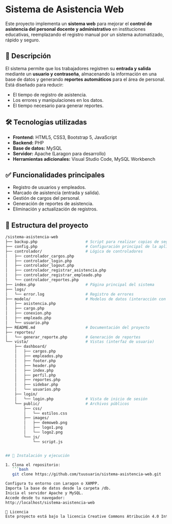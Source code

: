 # Sistema de Asistencia Web

Este proyecto implementa un **sistema web** para mejorar el **control de asistencia del personal docente y administrativo** en instituciones educativas, reemplazando el registro manual por un sistema automatizado, rápido y seguro.

## 📌 Descripción

El sistema permite que los trabajadores registren su **entrada y salida** mediante un **usuario y contraseña**, almacenando la información en una base de datos y generando **reportes automáticos** para el área de personal.  
Está diseñado para reducir:

- El tiempo de registro de asistencia.
- Los errores y manipulaciones en los datos.
- El tiempo necesario para generar reportes.

## 🛠 Tecnologías utilizadas

- **Frontend:** HTML5, CSS3, Bootstrap 5, JavaScript  
- **Backend:** PHP  
- **Base de datos:** MySQL  
- **Servidor:** Apache (Laragon para desarrollo)  
- **Herramientas adicionales:** Visual Studio Code, MySQL Workbench  

## ✅ Funcionalidades principales

- Registro de usuarios y empleados.
- Marcado de asistencia (entrada y salida).
- Gestión de cargos del personal.
- Generación de reportes de asistencia.
- Eliminación y actualización de registros.

## 📂 Estructura del proyecto

```bash
/sistema-asistencia-web
├── backup.php                     # Script para realizar copias de seguridad
├── config.php                     # Configuración principal de la aplicación
├── controlador/                   # Lógica de controladores
│   ├── controlador_cargos.php
│   ├── controlador_login.php
│   ├── controlador_logout.php
│   ├── controlador_registrar_asistencia.php
│   ├── controlador_registrar_empleado.php
│   └── controlador_reportes.php
├── index.php                      # Página principal del sistema
├── logs/
│   └── error.log                  # Registro de errores
├── modelo/                        # Modelos de datos (interacción con la BD)
│   ├── asistencia.php
│   ├── cargo.php
│   ├── conexion.php
│   ├── empleado.php
│   └── usuario.php
├── README.md                      # Documentación del proyecto
├── reportes/
│   └── generar_reporte.php        # Generación de reportes
└── vista/                         # Vistas (interfaz de usuario)
    ├── dashboard/
    │   ├── cargos.php
    │   ├── empleados.php
    │   ├── footer.php
    │   ├── header.php
    │   ├── index.php
    │   ├── perfil.php
    │   ├── reportes.php
    │   ├── sidebar.php
    │   └── usuarios.php
    ├── login/
    │   └── login.php              # Vista de inicio de sesión
    └── public/                    # Archivos públicos
        ├── css/
        │   └── estilos.css
        ├── images/
        │   ├── demoweb.png
        │   ├── logo1.png
        │   └── logo2.png
        └── js/
            └── script.js


## 🚀 Instalación y ejecución

1. Clona el repositorio:
   ```bash
   git clone https://github.com/tuusuario/sistema-asistencia-web.git

Configura tu entorno con Laragon o XAMPP.
Importa la base de datos desde la carpeta /db.
Inicia el servidor Apache y MySQL.
Accede desde tu navegador:
http://localhost/sistema-asistencia-web

📜 Licencia
Este proyecto está bajo la licencia Creative Commons Atribución 4.0 Internacional.